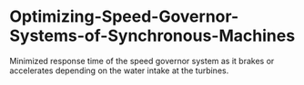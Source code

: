 # Optimizing-Speed-Governor-Systems-of-Synchronous-Machines
Minimized response time of the speed governor system as it brakes or accelerates depending on the water intake at the turbines.
